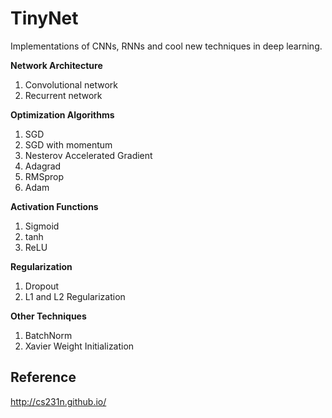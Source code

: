 # TinyNet

Implementations of CNNs, RNNs and cool new techniques in deep learning.

**Network Architecture**
1. Convolutional network
2. Recurrent network

**Optimization Algorithms**
1. SGD
2. SGD with momentum
3. Nesterov Accelerated Gradient
4. Adagrad
5. RMSprop
6. Adam

**Activation Functions**
1. Sigmoid
2. tanh
3. ReLU

**Regularization**
1. Dropout
2. L1 and L2 Regularization

**Other Techniques**

1. BatchNorm
2. Xavier Weight Initialization



## Reference
http://cs231n.github.io/
